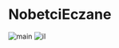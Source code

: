 # NobetciEczane
![main](https://imgyukle.com/f/2022/04/24/RL6n3M.jpg)
![il](https://imgyukle.com/f/2022/04/24/RL6a8I.jpg)

